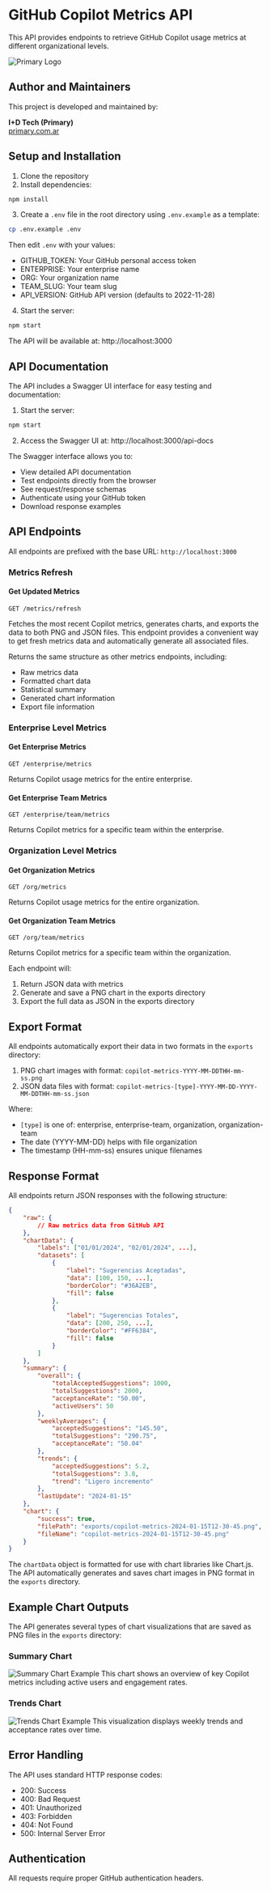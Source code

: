 # GitHub Copilot Metrics API

This API provides endpoints to retrieve GitHub Copilot usage metrics at different organizational levels.

![Primary Logo](https://media.licdn.com/dms/image/v2/C4E1BAQHXDoS2ReF-Dg/company-background_10000/company-background_10000/0/1651690069981/primary_s_a_cover?e=1732161600&v=beta&t=CmI5EqPVmPewlxZsx8Y3OlyC1MjqUC6qF8SSG0gcCAU)

## Author and Maintainers

This project is developed and maintained by:

**I+D Tech (Primary)**  
[primary.com.ar](https://primary.com.ar/)

## Setup and Installation

1. Clone the repository
2. Install dependencies:
```bash
npm install
```
3. Create a `.env` file in the root directory using `.env.example` as a template:
```bash
cp .env.example .env
```
Then edit `.env` with your values:
   - GITHUB_TOKEN: Your GitHub personal access token
   - ENTERPRISE: Your enterprise name
   - ORG: Your organization name
   - TEAM_SLUG: Your team slug
   - API_VERSION: GitHub API version (defaults to 2022-11-28)

4. Start the server:
```bash
npm start
```

The API will be available at: http://localhost:3000

## API Documentation

The API includes a Swagger UI interface for easy testing and documentation:

1. Start the server:
```bash
npm start
```

2. Access the Swagger UI at: http://localhost:3000/api-docs

The Swagger interface allows you to:
- View detailed API documentation
- Test endpoints directly from the browser
- See request/response schemas
- Authenticate using your GitHub token
- Download response examples

## API Endpoints

All endpoints are prefixed with the base URL: `http://localhost:3000`

### Metrics Refresh

#### Get Updated Metrics
```http
GET /metrics/refresh
```
Fetches the most recent Copilot metrics, generates charts, and exports the data to both PNG and JSON files. This endpoint provides a convenient way to get fresh metrics data and automatically generate all associated files.

Returns the same structure as other metrics endpoints, including:
- Raw metrics data
- Formatted chart data
- Statistical summary
- Generated chart information
- Export file information

### Enterprise Level Metrics

#### Get Enterprise Metrics
```http
GET /enterprise/metrics
```
Returns Copilot usage metrics for the entire enterprise.

#### Get Enterprise Team Metrics
```http
GET /enterprise/team/metrics
```
Returns Copilot metrics for a specific team within the enterprise.

### Organization Level Metrics

#### Get Organization Metrics
```http
GET /org/metrics
```
Returns Copilot usage metrics for the entire organization.

#### Get Organization Team Metrics
```http
GET /org/team/metrics
```
Returns Copilot metrics for a specific team within the organization.

Each endpoint will:
1. Return JSON data with metrics
2. Generate and save a PNG chart in the exports directory
3. Export the full data as JSON in the exports directory

## Export Format

All endpoints automatically export their data in two formats in the `exports` directory:

1. PNG chart images with format: `copilot-metrics-YYYY-MM-DDTHH-mm-ss.png`
2. JSON data files with format: `copilot-metrics-[type]-YYYY-MM-DD-YYYY-MM-DDTHH-mm-ss.json`

Where:
- `[type]` is one of: enterprise, enterprise-team, organization, organization-team
- The date (YYYY-MM-DD) helps with file organization
- The timestamp (HH-mm-ss) ensures unique filenames

## Response Format

All endpoints return JSON responses with the following structure:

```json
{
    "raw": {
        // Raw metrics data from GitHub API
    },
    "chartData": {
        "labels": ["01/01/2024", "02/01/2024", ...],
        "datasets": [
            {
                "label": "Sugerencias Aceptadas",
                "data": [100, 150, ...],
                "borderColor": "#36A2EB",
                "fill": false
            },
            {
                "label": "Sugerencias Totales",
                "data": [200, 250, ...],
                "borderColor": "#FF6384",
                "fill": false
            }
        ]
    },
    "summary": {
        "overall": {
            "totalAcceptedSuggestions": 1000,
            "totalSuggestions": 2000,
            "acceptanceRate": "50.00",
            "activeUsers": 50
        },
        "weeklyAverages": {
            "acceptedSuggestions": "145.50",
            "totalSuggestions": "290.75",
            "acceptanceRate": "50.04"
        },
        "trends": {
            "acceptedSuggestions": 5.2,
            "totalSuggestions": 3.8,
            "trend": "Ligero incremento"
        },
        "lastUpdate": "2024-01-15"
    },
    "chart": {
        "success": true,
        "filePath": "exports/copilot-metrics-2024-01-15T12-30-45.png",
        "fileName": "copilot-metrics-2024-01-15T12-30-45.png"
    }
}
```

The `chartData` object is formatted for use with chart libraries like Chart.js. The API automatically generates and saves chart images in PNG format in the `exports` directory.

## Example Chart Outputs

The API generates several types of chart visualizations that are saved as PNG files in the `exports` directory:

### Summary Chart
![Summary Chart Example](wiki/summary.png)
This chart shows an overview of key Copilot metrics including active users and engagement rates.

### Trends Chart
![Trends Chart Example](wiki/trends.png)
This visualization displays weekly trends and acceptance rates over time.

## Error Handling

The API uses standard HTTP response codes:
- 200: Success
- 400: Bad Request
- 401: Unauthorized
- 403: Forbidden
- 404: Not Found
- 500: Internal Server Error

## Authentication

All requests require proper GitHub authentication headers.
